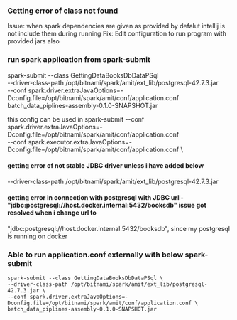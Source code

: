 ### Getting error of class not found
Issue: when spark dependencies are given as provided by defalut intellij is not include them during running
Fix: Edit configuration to run program with provided jars also

### run spark application from spark-submit
spark-submit --class GettingDataBooksDbDataPSql \
--driver-class-path /opt/bitnami/spark/amit/ext_lib/postgresql-42.7.3.jar \
--conf spark.driver.extraJavaOptions=-Dconfig.file=/opt/bitnami/spark/amit/conf/application.conf \
batch_data_piplines-assembly-0.1.0-SNAPSHOT.jar

this config can be used in spark-submit
--conf spark.driver.extraJavaOptions=-Dconfig.file=/opt/bitnami/spark/amit/conf/application.conf \
--conf spark.executor.extraJavaOptions=-Dconfig.file=/opt/bitnami/spark/amit/conf/application.conf \


#### getting error of not stable JDBC driver unless i have added below
--driver-class-path /opt/bitnami/spark/amit/ext_lib/postgresql-42.7.3.jar

#### getting error in connection with postgresql with JDBC url - "jdbc:postgresql://host.docker.internal:5432/booksdb" issue got resolved when i change url to
"jdbc:postgresql://host.docker.internal:5432/booksdb", since my postgresql is running on docker

### Able to run application.conf externally with below spark-submit
```shell
spark-submit --class GettingDataBooksDbDataPSql \
--driver-class-path /opt/bitnami/spark/amit/ext_lib/postgresql-42.7.3.jar \
--conf spark.driver.extraJavaOptions=-Dconfig.file=/opt/bitnami/spark/amit/conf/application.conf \
batch_data_piplines-assembly-0.1.0-SNAPSHOT.jar
```